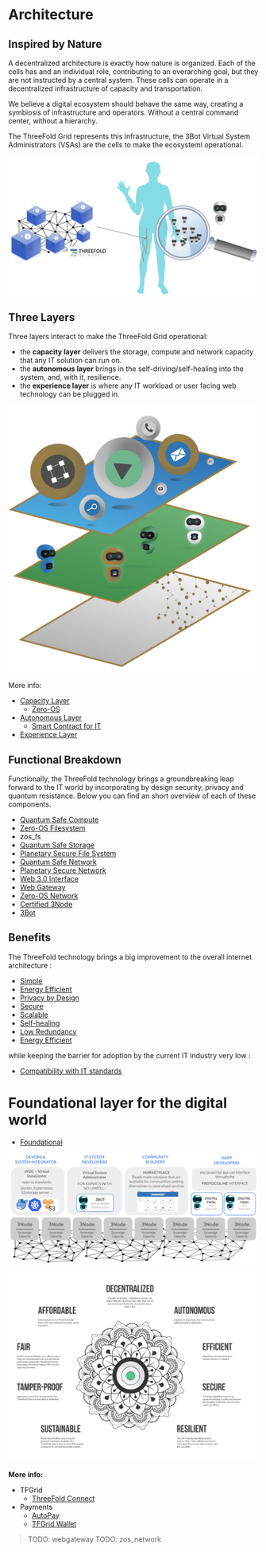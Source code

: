 # Architecture 

## Inspired by Nature

A decentralized architecture is exactly how nature is organized. Each of the cells has and an individual role, contributing to an overarching goal, but they are not instructed by a central system.
These cells can operate in a decentralized infrastructure of capacity and transportation.

We believe a digital ecosystem should behave the same way, creating a symbiosis of infrastructure and operators. Without a central command center, without a hierarchy.

The ThreeFold Grid represents this infrastructure, the 3Bot Virtual System Administrators (VSAs) are the cells to make the ecosysteml operational. 

![](img/archi_inspiredbynature.png)

## Three Layers

Three layers interact to make the ThreeFold Grid operational: 
- the **capacity layer** delivers the storage, compute and network capacity that any IT solution can run on. 
- the **autonomous layer** brings in the self-driving/self-healing into the system, and, with it, resilience.
- the **experience layer** is where any IT workload or user facing web technology can be plugged in.

![](img/archi_layers.png)

More info:
- [Capacity Layer](@architecture_layers_capacity)
  - [Zero-OS](@threefold:zos)
- [Autonomous Layer](@architecture_layers_autonomous)
  - [Smart Contract for IT](@archi_smartcontract4it)  
- [Experience Layer](@architecture_layers_experience)

## Functional Breakdown

Functionally, the ThreeFold technology brings a groundbreaking leap forward to the IT world by incorporating by design security, privacy and quantum resistance. Below you can find an short overview of each of these components. 

- [Quantum Safe Compute](@archi_qscompute)
- [Zero-OS Filesystem](@architecture_flist)
- zos_fs
- [Quantum Safe Storage](@archi_qsstorage)
- [Planetary Secure File System](@archi_psfs)
- [Quantum Safe Network](@archi_qsnetwork)
- [Planetary Secure Network](@archi_psnw)
- [Web 3.0 Interface](@archi_interface)
- [Web Gateway](@archi_webgateway)
- [Zero-OS Network](@capacity_network)
- [Certified 3Node](@threefold:certified_node)
- [3Bot](@3bot)

## Benefits

The ThreeFold technology brings a big improvement to the overall internet architecture :

- [Simple](@archi_usp_simple)
- [Energy Efficient](@archi_usp_energy_efficient)
- [Privacy by Design](@archi_usp_private)
- [Secure](@archi_usp_secure)
- [Scalable](@archi_usp_scalable)
- [Self-healing](@archi_usp_selfhealing)
- [Low Redundancy](@archi_usp_redundant)
- [Energy Efficient](@archi_usp_energy_efficient)

while keeping the barrier for adoption by the current IT industry very low : 
- [Compatibility with IT standards](@archi_usp_compatible_fs)

# Foundational layer for the digital world

- [Foundational](@archi_foundational)

![](img/archi_quantumsafecloud_usage.png)

![](img/architecture_why_us_.jpg)

**More info:**

- TFGrid
  - [ThreeFold Connect](@threefold:threefold_connect)
- Payments
  - [AutoPay](twin:autopay)
  - [TFGrid Wallet](threefold:cloud_wallet)

> TODO: webgateway
> TODO: zos_network